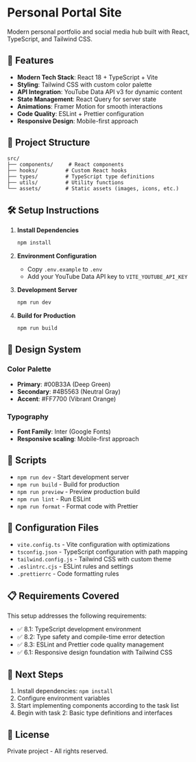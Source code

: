 # Personal Portal Site

Modern personal portfolio and social media hub built with React, TypeScript, and Tailwind CSS.

## 🚀 Features

- **Modern Tech Stack**: React 18 + TypeScript + Vite
- **Styling**: Tailwind CSS with custom color palette
- **API Integration**: YouTube Data API v3 for dynamic content
- **State Management**: React Query for server state
- **Animations**: Framer Motion for smooth interactions
- **Code Quality**: ESLint + Prettier configuration
- **Responsive Design**: Mobile-first approach

## 📁 Project Structure

```
src/
├── components/     # React components
├── hooks/         # Custom React hooks
├── types/         # TypeScript type definitions
├── utils/         # Utility functions
└── assets/        # Static assets (images, icons, etc.)
```

## 🛠️ Setup Instructions

1. **Install Dependencies**
   ```bash
   npm install
   ```

2. **Environment Configuration**
   - Copy `.env.example` to `.env`
   - Add your YouTube Data API key to `VITE_YOUTUBE_API_KEY`

3. **Development Server**
   ```bash
   npm run dev
   ```

4. **Build for Production**
   ```bash
   npm run build
   ```

## 🎨 Design System

### Color Palette
- **Primary**: #00B33A (Deep Green)
- **Secondary**: #4B5563 (Neutral Gray)
- **Accent**: #FF7700 (Vibrant Orange)

### Typography
- **Font Family**: Inter (Google Fonts)
- **Responsive scaling**: Mobile-first approach

## 📝 Scripts

- `npm run dev` - Start development server
- `npm run build` - Build for production
- `npm run preview` - Preview production build
- `npm run lint` - Run ESLint
- `npm run format` - Format code with Prettier

## 🔧 Configuration Files

- `vite.config.ts` - Vite configuration with optimizations
- `tsconfig.json` - TypeScript configuration with path mapping
- `tailwind.config.js` - Tailwind CSS with custom theme
- `.eslintrc.cjs` - ESLint rules and settings
- `.prettierrc` - Code formatting rules

## 📋 Requirements Covered

This setup addresses the following requirements:
- ✅ 8.1: TypeScript development environment
- ✅ 8.2: Type safety and compile-time error detection
- ✅ 8.3: ESLint and Prettier code quality management
- ✅ 6.1: Responsive design foundation with Tailwind CSS

## 🚀 Next Steps

1. Install dependencies: `npm install`
2. Configure environment variables
3. Start implementing components according to the task list
4. Begin with task 2: Basic type definitions and interfaces

## 📄 License

Private project - All rights reserved.